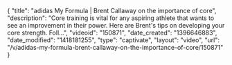 {
    "title": "adidas My Formula | Brent Callaway on the importance of core",
    "description": "Core training is vital for any aspiring athlete that wants to see an improvement in their power. Here are Brent's tips on developing your core strength. Foll...",
    "videoid": "150871",
    "date_created": "1396646883",
    "date_modified": "1418181255",
    "type": "captivate",
    "layout": "video",
    "url": "\/v\/adidas-my-formula-brent-callaway-on-the-importance-of-core\/150871"
}